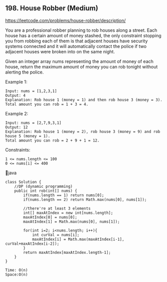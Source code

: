 ## 198. House Robber (Medium)
https://leetcode.com/problems/house-robber/description/ 

You are a professional robber planning to rob houses along a street. Each house has a certain amount of money stashed, the only constraint stopping you from robbing each of them is that adjacent houses have security systems connected and it will automatically contact the police if two adjacent houses were broken into on the same night.

Given an integer array nums representing the amount of money of each house, return the maximum amount of money you can rob tonight without alerting the police.

 

Example 1:
    
    Input: nums = [1,2,3,1]
    Output: 4
    Explanation: Rob house 1 (money = 1) and then rob house 3 (money = 3).
    Total amount you can rob = 1 + 3 = 4.
Example 2:
    
    Input: nums = [2,7,9,3,1]
    Output: 12
    Explanation: Rob house 1 (money = 2), rob house 3 (money = 9) and rob house 5 (money = 1).
    Total amount you can rob = 2 + 9 + 1 = 12.
     

Constraints:
    
    1 <= nums.length <= 100
    0 <= nums[i] <= 400
      
  🐨java
  
 
    class Solution {
        //DP (dynamic programming)
        public int rob(int[] nums) {
            if(nums.length == 1) return nums[0];
            if(nums.length == 2) return Math.max(nums[0], nums[1]);
    
            //there're at least 3 elements
            int[] maxAtIndex = new int[nums.length];
            maxAtIndex[0] = nums[0];
            maxAtIndex[1] = Math.max(nums[0], nums[1]);
    
            for(int i=2; i<nums.length; i++){
                int curVal = nums[i];
                maxAtIndex[i] = Math.max(maxAtIndex[i-1], curVal+maxAtIndex[i-2]);
            }
            return maxAtIndex[maxAtIndex.length-1];
        }
    }
    
    Time: O(n)
    Space:O(n)

